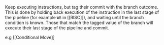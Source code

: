 Keep executing instructions, but tag their commit with the branch outcome. This is done by holding back execution of the instruction in the last stage of the pipeline (for example `WB` in [[RISC]]), and waiting until the branch condition is known. Those that match the tagged value of the branch will execute their last stage of the pipeline and commit.

e.g [[Conditional Move]]